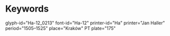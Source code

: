 # Keywords
glyph-id="Ha-12_0213"
font-id="Ha-12"
printer-id="Ha"
printer="Jan Haller"
period="1505–1525"
place="Kraków"
PT plate="175"

